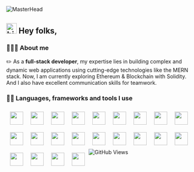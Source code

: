![MasterHead](https://user-images.githubusercontent.com/97012708/230944008-d72ff555-4249-48b6-b72e-d10f0746a8fd.gif)

## <img src="https://user-images.githubusercontent.com/1303154/88677602-1635ba80-d120-11ea-84d8-d263ba5fc3c0.gif" width="28px" height="28px" alt="hi"> Hey folks,

### 🧑🏼‍💻 About me
  ✏️ As a **full-stack developer**, my expertise lies in building complex and dynamic web applications using cutting-edge technologies like the MERN stack. Now, I am currently exploring Ethereum & Blockchain with Solidity. And I also have excellent communication skills for teamwork.

### 🤹‍♀️ Languages, frameworks and tools I use
  <img align="left" width="35px" style="margin:10px;" src="https://cdn.jsdelivr.net/gh/devicons/devicon/icons/cplusplus/cplusplus-original.svg" />
  <img align="left" width="35px" style="margin:10px;" src="https://cdn.jsdelivr.net/gh/devicons/devicon/icons/html5/html5-original.svg" />
  <img align="left" width="35px" style="margin:10px;" src="https://cdn.jsdelivr.net/gh/devicons/devicon/icons/css3/css3-original.svg" />
  <img align="left" width="35px" style="margin:10px;" src="https://cdn.jsdelivr.net/gh/devicons/devicon/icons/javascript/javascript-original.svg" />
  <img align="left" width="35px" style="margin:10px;" src="https://cdn.jsdelivr.net/gh/devicons/devicon/icons/tailwindcss/tailwindcss-plain.svg" />
  <img align="left" width="35px" style="margin:10px;" src="https://cdn.jsdelivr.net/gh/devicons/devicon/icons/jquery/jquery-original.svg" />
  <img align="left" width="35px" style="margin:10px;" src="https://cdn.jsdelivr.net/gh/devicons/devicon/icons/react/react-original.svg" />
  <img align="left" width="35px" style="margin:10px;" src="https://cdn.jsdelivr.net/gh/devicons/devicon/icons/redux/redux-original.svg" />
  <img align="left" width="35px" style="margin:10px;" src="https://cdn.jsdelivr.net/gh/devicons/devicon/icons/firebase/firebase-plain.svg" />
  <img align="left" width="35px" style="margin:10px;" src="https://cdn.jsdelivr.net/gh/devicons/devicon/icons/nodejs/nodejs-original.svg" />
  <img align="left" width="35px" style="margin:10px;" src="https://cdn.jsdelivr.net/gh/devicons/devicon/icons/express/express-original.svg" />
  <img align="left" width="35px" style="margin:10px;" src="https://cdn.jsdelivr.net/gh/devicons/devicon/icons/python/python-original.svg" />
  <img align="left" width="35px" style="margin:10px;" src="https://cdn.jsdelivr.net/gh/devicons/devicon/icons/mongodb/mongodb-original.svg" />
  <img align="left" width="35px" style="margin:10px;" src="https://cdn.jsdelivr.net/gh/devicons/devicon/icons/postgresql/postgresql-original.svg" />
  <img align="left" width="35px" style="margin:10px;" src="https://cdn.jsdelivr.net/gh/devicons/devicon/icons/redis/redis-original.svg" />
  <img align="left" width="35px" style="margin:10px;" src="https://cdn.cdnlogo.com/logos/p/20/postman.svg">      
  <img align="left" width="35px" style="margin:10px;" src="https://cdn.jsdelivr.net/gh/devicons/devicon/icons/markdown/markdown-original.svg" />
  <img align="left" width="35px" style="margin:10px;" src="https://cdn.jsdelivr.net/gh/devicons/devicon/icons/latex/latex-original.svg" />
  <img align="left" width="35px" style="margin:10px;" src="https://cdn.jsdelivr.net/gh/devicons/devicon/icons/git/git-original.svg" />
  <img align="left" width="35px" style="margin:10px;" src="https://cdn.jsdelivr.net/gh/devicons/devicon/icons/github/github-original.svg" />
  <img align="left" width="35px" style="margin:10px;" src="https://cdn.jsdelivr.net/gh/devicons/devicon/icons/vscode/vscode-original.svg" />
  <img align="left" width="35px" style="margin:10px;" src="https://cdn.jsdelivr.net/gh/devicons/devicon/icons/linux/linux-original.svg" /> 
  <br>

###
  <p><br></p>
  
##
  ![GitHub Views](https://komarev.com/ghpvc/?username=roniskywalker)
      

<!--
**roniskywalker/roniskywalker** is a ✨ _special_ ✨ repository because its `README.md` (this file) appears on your GitHub profile.

Here are some ideas to get you started:

- 🔭 I’m currently working on ...
- 🌱 I’m currently learning ...
- 👯 I’m looking to collaborate on ...
- 🤔 I’m looking for help with ...
- 💬 Ask me about ...
- 📫 How to reach me: ...
- 😄 Pronouns: ...
- ⚡ Fun fact: ...
-->
